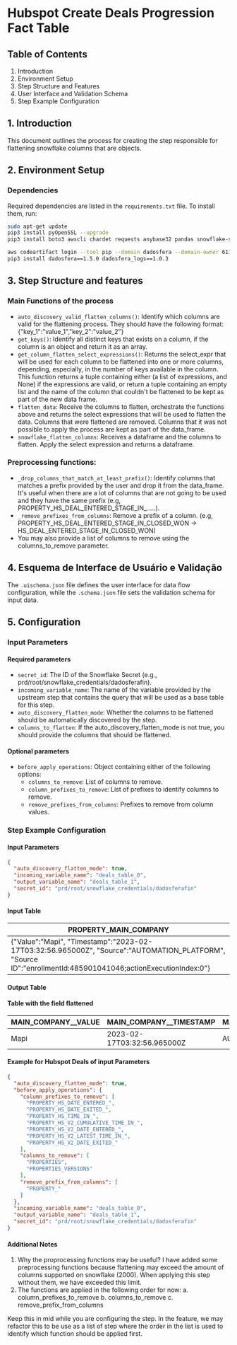 # Hubspot Create Deals Progression Fact Table

## Table of Contents

1. Introduction
2. Environment Setup
3. Step Structure and Features
4. User Interface and Validation Schema
5. Step Example Configuration

## 1. Introduction

This document outlines the process for creating the step responsible for flattening snowflake columns that
are objects.

## 2. Environment Setup

### Dependencies

Required dependencies are listed in the `requirements.txt` file. To install them, run:

```bash
sudo apt-get update
pip3 install pyOpenSSL --upgrade
pip3 install boto3 awscli chardet requests anybase32 pandas snowflake-snowpark-python

aws codeartifact login --tool pip --domain dadosfera --domain-owner 611330257153 --region us-east-1 --repository dadosfera-pip
pip3 install dadosfera==1.5.0 dadosfera_logs==1.0.3
```

## 3. Step Structure and features

### Main Functions of the process

- `auto_discovery_valid_flatten_columns()`: Identify which columns are valid for the flattening process. They should have the following format:
{"key_1":"value_1","key_2":"value_2"}
- `get_keys()`: Identify all distinct keys that exists on a column, if the column is an object and return it as an array.
- `get_column_flatten_select_expressions()`: Returns the select_expr that will be used for each column to be flattened into one or more columns, depending, especially, in the number of keys available in the column. This function returns a tuple containing either (a list of expressions, and None) if the expressions are valid, or return a tuple containing an empty list and the name of the column that couldn't be flattened to be kept as part of the new data frame.
- `flatten_data`: Receive the columns to flatten, orchestrate the functions above and returns the select expressions that will be used to flatten the data. Columns that were flattened are removed. Columns that it was not possible to apply the process are kept as part of the data_frame.
- `snowflake_flatten_columns`: Receives a dataframe and the columns to flatten. Apply the select expression and returns a dataframe.

### Preprocessing functions:

- `_drop_columns_that_match_at_least_prefix()`: Identify columns that matches a prefix provided by the user and drop it from the data_frame. It's useful when there are a lot of columns that are not going to be used and they have the same prefix (e.g, PROPERTY_HS_DEAL_ENTERED_STAGE_IN_.....).
- `_remove_prefixes_from_columns`: Remove a prefix of a column. (e.g, PROPERTY_HS_DEAL_ENTERED_STAGE_IN_CLOSED_WON -> HS_DEAL_ENTERED_STAGE_IN_CLOSED_WON)
- You may also provide a list of columns to remove using the columns_to_remove parameter.


## 4. Esquema de Interface de Usuário e Validação

The `.uischema.json` file defines the user interface for data flow configuration, while the `.schema.json` file sets the validation schema for input data.

## 5. Configuration

### Input Parameters

#### Required parameters
- `secret_id`: The ID of the Snowflake Secret (e.g., prd/root/snowflake_credentials/dadosferafin).
- `incoming_variable_name`: The name of the variable provided by the upstream step that contains the query that will be used as a base table for this step.
- `auto_discovery_flatten_mode`: Whether the columns to be flattened should be automatically discovered by the step.
- `columns_to_flatten`: If the auto_discovery_flatten_mode is not true, you should provide the columns that should be flattened.

#### Optional parameters

- `before_apply_operations`: Object containing either of the following options:
    - `columns_to_remove`: List of columns to remove.
    - `column_prefixes_to_remove`: List of prefixes to identify columns to remove.
    - `remove_prefixes_from_columns`: Prefixes to remove from column values.
    

### Step Example Configuration

#### Input Parameters
```json
{
  "auto_discovery_flatten_mode": true,
  "incoming_variable_name": "deals_table_0",
  "output_variable_name": "deals_table_1",
  "secret_id": "prd/root/snowflake_credentials/dadosferafin"
}
```


#### Input Table

| PROPERTY_MAIN_COMPANY                                                                                                    |
|---------------------------------------------------------------------------------------------------------------------------|
| {"Value":"Mapi", "Timestamp":"2023-02-17T03:32:56.965000Z", "Source":"AUTOMATION_PLATFORM", "Source ID":"enrollmentId:485901041046;actionExecutionIndex:0"} |

#### Output Table

#### Table with the field flattened

| MAIN_COMPANY__VALUE | MAIN_COMPANY__TIMESTAMP        | MAIN_COMPANY__SOURCE    | MAIN_COMPANY__SOURCEID                              |
|---------------------|-------------------------------|-------------------------|-----------------------------------------------------|
| Mapi                | 2023-02-17T03:32:56.965000Z   | AUTOMATION_PLATFORM     | enrollmentId:485901041046;actionExecutionIndex:0    |


#### Example for Hubspot Deals of input Parameters

```json
{
  "auto_discovery_flatten_mode": true,
  "before_apply_operations": {
    "column_prefixes_to_remove": [
      "PROPERTY_HS_DATE_ENTERED_",
      "PROPERTY_HS_DATE_EXITED_",
      "PROPERTY_HS_TIME_IN_",
      "PROPERTY_HS_V2_CUMULATIVE_TIME_IN_",
      "PROPERTY_HS_V2_DATE_ENTERED_",
      "PROPERTY_HS_V2_LATEST_TIME_IN_",
      "PROPERTY_HS_V2_DATE_EXITED_"
    ],
    "columns_to_remove": [
      "PROPERTIES",
      "PROPERTIES_VERSIONS"
    ],
    "remove_prefix_from_columns": [
      "PROPERTY_"
    ]
  },
  "incoming_variable_name": "deals_table_0",
  "output_variable_name": "deals_table_1",
  "secret_id": "prd/root/snowflake_credentials/dadosferafin"
}
```

#### Additional Notes
1. Why the proprocessing functions may be useful? I have added some preprocessing functions because flattening may exceed the amount of columns supported on snowflake (2000). When applying this step without them, we have exceeded this limit.
2. The functions are applied in the following order for now:
    a. column_prefixes_to_remove
    b. columns_to_remove
    c. remove_prefix_from_columns

Keep this in mid while you are configuring the step. In the feature, we may refactor this to be use as a list of step where the order in the list is used to identify which function should be applied first.
